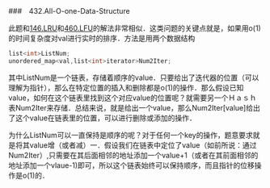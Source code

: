 ###　432.All-O-one-Data-Structure

此题和[146.LRU](https://github.com/wisdompeak/LeetCode/tree/master/Design/146.LRU-Cache)和[460.LFU](https://github.com/wisdompeak/LeetCode/tree/master/Design/460.LFU-Cache)的解法非常相似．这类问题的关键点就是，如果用o(1)的时间复杂度对val进行实时的排序．方法是用两个数据结构
```cpp
list<int>ListNum;
unordered_map<val,list<int>iterator>Num2Iter;
```
其中ListNum是一个链表，存储着顺序的value．只要给出了迭代器的位置（可以理解为指针），那么在特定位置的插入和删除都是o(1)的操作．那么假设已知value，如何在这个链表里找到这个对应value的位置呢？就需要另一个Ｈａｓｈ表Num2Iter来存储．总结来说，就是给出一个value，那么Num2Iter[value]给出了这个value在链表里的位置，可以进行删除或添加的操作．

为什么ListNum可以一直保持是顺序的呢？对于任何一个key的操作，题意要求就是将其value增（或者减）一．假设我们在链表中定位了value（如前所说：通过Num2Iter）,只需要在其后面相邻的地址添加一个value+1（或者在其前面相邻的地址添加一个vlaue-1)即可，所以这个链表始终可以保持顺序，而且指针的位移操作是o(1)的．
